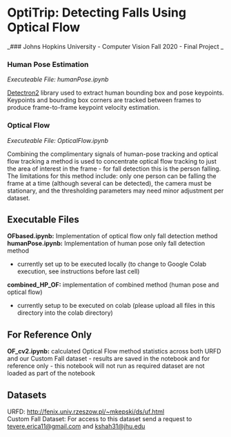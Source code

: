 # OptiTrip: Detecting Falls Using Optical Flow 
_### Johns Hopkins University - Computer Vision Fall 2020 - Final Project _
### Human Pose Estimation
_Executeable File: humanPose.ipynb_

[Detectron2](https://github.com/facebookresearch/detectron2) library used to extract human bounding box and pose keypoints. Keypoints and bounding box corners are tracked between frames to produce frame-to-frame keypoint velocity estimation.

### Optical Flow 
_Executeable File: OpticalFlow.ipynb_

Combining the complimentary signals of human-pose tracking and optical flow tracking a method is used to concentrate optical flow tracking to just the area of interest in the frame - for fall detection this is the person falling. The limitations for this method include: only one person can be falling the frame at a time (although several can be detected), the camera must be stationary, and the thresholding parameters may need minor adjustment per dataset.  

## Executable Files
**OFbased.ipynb:** Implementation of optical flow only fall detection method <br />
**humanPose.ipynb:** Implementation of human pose only fall detection method <br />
- currently set up to be executed locally (to change to Google Colab execution, see instructions before last cell) <br />

**combined_HP_OF:** implementation of combined method (human pose and optical flow)
- currently setup to be executed on colab (please upload all files in this directory into the colab directory)

## For Reference Only
**OF_cv2.ipynb:** calculated Optical Flow method statistics across both URFD and our Custom Fall dataset - results are saved in the notebook and for reference only - this notebook will not run as required dataset are not loaded as part of the notebook

## Datasets
URFD: http://fenix.univ.rzeszow.pl/~mkepski/ds/uf.html <br />
Custom Fall Dataset: For access to this dataset send a request to tevere.erica11@gmail.com and kshah31@jhu.edu

